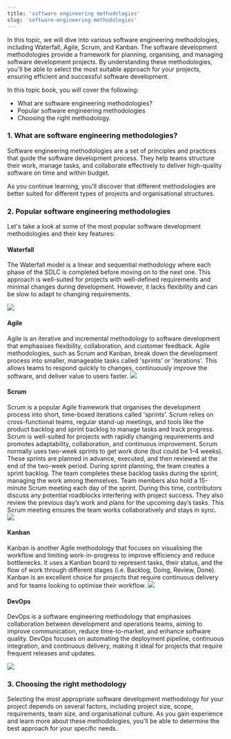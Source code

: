 ```yaml
---
title: 'software engineering methodologies'
slug: 'software-engineering-methodologies'
---
```


In this topic, we will dive into various software engineering methodologies, including Waterfall, Agile, Scrum, and Kanban. The software development methodologies provide a framework for planning, organising, and managing software development projects. By understanding these methodologies, you'll be able to select the most suitable approach for your projects, ensuring efficient and successful software development.

In this topic book, you will cover the following:

- What are software engineering methodologies?
- Popular software engineering methodologies
- Choosing the right methodology.

### 1. What are software engineering methodologies?

Software engineering methodologies are a set of principles and practices that guide the software development process. They help teams structure their work, manage tasks, and collaborate effectively to deliver high-quality software on time and within budget.

As you continue learning, you'll discover that different methodologies are better suited for different types of projects and organisational structures.

### 2. Popular software engineering methodologies

Let's take a look at some of the most popular software development methodologies and their key features:

#### Waterfall

The Waterfall model is a linear and sequential methodology where each phase of the SDLC is completed before moving on to the next one. This approach is well-suited for projects with well-defined requirements and minimal changes during development. However, it lacks flexibility and can be slow to adapt to changing requirements.

![](https://static.meri.garden/a088d5ae5ab032c179d052e1c2f39e3f.png)

#### Agile

Agile is an iterative and incremental methodology to software development that emphasises flexibility, collaboration, and customer feedback. Agile methodologies, such as Scrum and Kanban, break down the development process into smaller, manageable tasks called 'sprints' or 'iterations'. This allows teams to respond quickly to changes, continuously improve the software, and deliver value to users faster.
![](https://static.meri.garden/288343cf392489c7caf6f43209bf3092.png)
#### Scrum

Scrum is a popular Agile framework that organises the development process into short, time-boxed iterations called 'sprints'. Scrum relies on cross-functional teams, regular stand-up meetings, and tools like the product backlog and sprint backlog to manage tasks and track progress. Scrum is well-suited for projects with rapidly changing requirements and promotes adaptability, collaboration, and continuous improvement. Scrum normally uses two-week sprints to get work done (but could be 1–4 weeks). These sprints are planned in advance, executed, and then reviewed at the end of the two-week period. During sprint planning, the team creates a sprint backlog. The team completes these backlog tasks during the sprint, managing the work among themselves. Team members also hold a 15-minute Scrum meeting each day of the sprint. During this time, contributors discuss any potential roadblocks interfering with project success. They also review the previous day’s work and plans for the upcoming day’s tasks. This Scrum meeting ensures the team works collaboratively and stays in sync.
![](https://static.meri.garden/6ed9fa83d159191c27943b0e34ab5ff5.png)
#### Kanban

Kanban is another Agile methodology that focuses on visualising the workflow and limiting work-in-progress to improve efficiency and reduce bottlenecks. It uses a Kanban board to represent tasks, their status, and the flow of work through different stages (i.e. Backlog, Doing, Review, Done). Kanban is an excellent choice for projects that require continuous delivery and for teams looking to optimise their workflow.
![](https://static.meri.garden/fb9f9888de12dd9ae17bbaadc626a170.png)

#### DevOps

DevOps is a software engineering methodology that emphasises collaboration between development and operations teams, aiming to improve communication, reduce time-to-market, and enhance software quality. DevOps focuses on automating the deployment pipeline, continuous integration, and continuous delivery, making it ideal for projects that require frequent releases and updates.

![](https://static.meri.garden/3c97aefc25a7b244fc4a2678011e987d.png)

### 3. Choosing the right methodology

Selecting the most appropriate software development methodology for your project depends on several factors, including project size, scope, requirements, team size, and organisational culture. As you gain experience and learn more about these methodologies, you'll be able to determine the best approach for your specific needs.